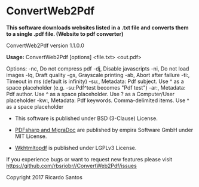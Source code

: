 # ConvertWeb2Pdf

**This software downloads websites listed in a .txt file and converts them to a single .pdf file. (Website to pdf converter)**

ConvertWeb2Pdf version 1.1.0.0

  **Usage:** ConvertWeb2Pdf [options] <file.txt> <out.pdf>

Options:
  -nc, Do not compress pdf
  -dj, Disable javascripts
  -ni, Do not load images
  -lq, Draft quality
  -gs, Grayscale printing
  -ab, Abort after failure
  -ti:, Timeout in ms (default is infinity)
  -su:, Metadata: Pdf subject. Use ^ as a space placeholder (e.g. -su:Pdf^test becomes "Pdf test")
  -ar:, Metadata: Pdf author. Use ^ as a space placeholder. Use ? as a Computer/User placeholder
  -kw:, Metadata: Pdf keywords. Comma-delimited items. Use ^ as a space placeholder

  * This software is published under BSD (3-Clause) License.

  * [PDFsharp and MigraDoc](http://www.pdfsharp.net/ "http://www.pdfsharp.net/") are published by empira Software GmbH under MIT License.
  
  
  * [Wkhtmltopdf](https://wkhtmltopdf.org/ "https://wkhtmltopdf.org/") is published under LGPLv3 License.
  
  If you experience bugs or want to request new features please visit
  <https://github.com/rbsriobr//ConvertWeb2Pdf/issues>

  Copyright 2017 Ricardo Santos
